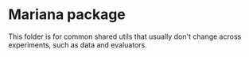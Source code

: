 # Mariana package

This folder is for common shared utils that usually don't change across experiments, such as data and evaluators.

